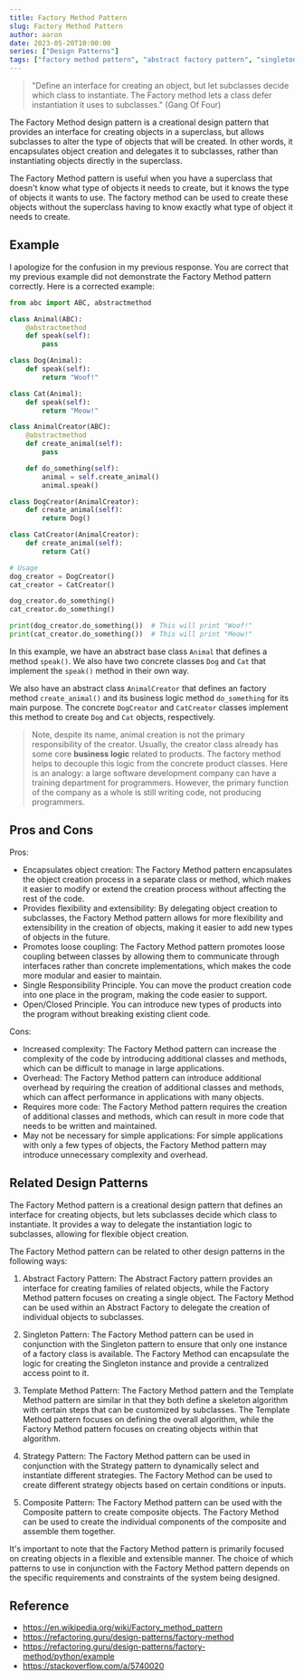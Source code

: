 ```yaml
---
title: Factory Method Pattern
slug: Factory Method Pattern
author: aaron
date: 2023-05-20T10:00:00
series: ["Design Patterns"]
tags: ["factory method pattern", "abstract factory pattern", "singleton pattern", "template method pattern", "composite pattern", "strategy pattern"]
---
```



> "Define an interface for creating an object, but let subclasses decide which class to instantiate. The Factory method lets a class defer instantiation it uses to subclasses." (Gang Of Four)

The Factory Method design pattern is a creational design pattern that provides an interface for creating objects in a superclass, but allows subclasses to alter the type of objects that will be created. In other words, it encapsulates object creation and delegates it to subclasses, rather than instantiating objects directly in the superclass.

The Factory Method pattern is useful when you have a superclass that doesn't know what type of objects it needs to create, but it knows the type of objects it wants to use. The factory method can be used to create these objects without the superclass having to know exactly what type of object it needs to create.

## Example

I apologize for the confusion in my previous response. You are correct that my previous example did not demonstrate the Factory Method pattern correctly. Here is a corrected example:

```python
from abc import ABC, abstractmethod

class Animal(ABC):
    @abstractmethod
    def speak(self):
        pass

class Dog(Animal):
    def speak(self):
        return "Woof!"

class Cat(Animal):
    def speak(self):
        return "Meow!"

class AnimalCreator(ABC):
    @abstractmethod
    def create_animal(self):
        pass

    def do_something(self):
        animal = self.create_animal()
        animal.speak()

class DogCreator(AnimalCreator):
    def create_animal(self):
        return Dog()

class CatCreator(AnimalCreator):
    def create_animal(self):
        return Cat()

# Usage
dog_creator = DogCreator()
cat_creator = CatCreator()

dog_creator.do_something()
cat_creator.do_something()

print(dog_creator.do_something())  # This will print "Woof!"
print(cat_creator.do_something())  # This will print "Meow!"
```

In this example, we have an abstract base class `Animal` that defines a method `speak()`. We also have two concrete classes `Dog` and `Cat` that implement the `speak()` method in their own way.

We also have an abstract class `AnimalCreator` that defines an factory method `create_animal()` and its business logic method `do_something` for its main purpose. The concrete `DogCreator` and `CatCreator` classes implement this method to create `Dog` and `Cat` objects, respectively.

>Note, despite its name, animal creation is not the primary responsibility of the creator. Usually, the creator class already has some core **business logic** related to products. The factory method helps to decouple this logic from the concrete product classes. Here is an analogy: a large software development company can have a training department for programmers. However, the primary function of the company as a whole is still writing code, not producing programmers.

## Pros and Cons

Pros:

- Encapsulates object creation: The Factory Method pattern encapsulates the object creation process in a separate class or method, which makes it easier to modify or extend the creation process without affecting the rest of the code.
- Provides flexibility and extensibility: By delegating object creation to subclasses, the Factory Method pattern allows for more flexibility and extensibility in the creation of objects, making it easier to add new types of objects in the future.
- Promotes loose coupling: The Factory Method pattern promotes loose coupling between classes by allowing them to communicate through interfaces rather than concrete implementations, which makes the code more modular and easier to maintain.
- Single Responsibility Principle. You can move the product creation code into one place in the program, making the code easier to support.
- Open/Closed Principle. You can introduce new types of products into the program without breaking existing client code.

Cons:

- Increased complexity: The Factory Method pattern can increase the complexity of the code by introducing additional classes and methods, which can be difficult to manage in large applications.
- Overhead: The Factory Method pattern can introduce additional overhead by requiring the creation of additional classes and methods, which can affect performance in applications with many objects.
- Requires more code: The Factory Method pattern requires the creation of additional classes and methods, which can result in more code that needs to be written and maintained.
- May not be necessary for simple applications: For simple applications with only a few types of objects, the Factory Method pattern may introduce unnecessary complexity and overhead.


## Related Design Patterns

The Factory Method pattern is a creational design pattern that defines an interface for creating objects, but lets subclasses decide which class to instantiate. It provides a way to delegate the instantiation logic to subclasses, allowing for flexible object creation.

The Factory Method pattern can be related to other design patterns in the following ways:

1. Abstract Factory Pattern: The Abstract Factory pattern provides an interface for creating families of related objects, while the Factory Method pattern focuses on creating a single object. The Factory Method can be used within an Abstract Factory to delegate the creation of individual objects to subclasses.

2. Singleton Pattern: The Factory Method pattern can be used in conjunction with the Singleton pattern to ensure that only one instance of a factory class is available. The Factory Method can encapsulate the logic for creating the Singleton instance and provide a centralized access point to it.

3. Template Method Pattern: The Factory Method pattern and the Template Method pattern are similar in that they both define a skeleton algorithm with certain steps that can be customized by subclasses. The Template Method pattern focuses on defining the overall algorithm, while the Factory Method pattern focuses on creating objects within that algorithm.

4. Strategy Pattern: The Factory Method pattern can be used in conjunction with the Strategy pattern to dynamically select and instantiate different strategies. The Factory Method can be used to create different strategy objects based on certain conditions or inputs.

5. Composite Pattern: The Factory Method pattern can be used with the Composite pattern to create composite objects. The Factory Method can be used to create the individual components of the composite and assemble them together.

It's important to note that the Factory Method pattern is primarily focused on creating objects in a flexible and extensible manner. The choice of which patterns to use in conjunction with the Factory Method pattern depends on the specific requirements and constraints of the system being designed.

## Reference

- https://en.wikipedia.org/wiki/Factory_method_pattern
- https://refactoring.guru/design-patterns/factory-method
- https://refactoring.guru/design-patterns/factory-method/python/example
- https://stackoverflow.com/a/5740020
